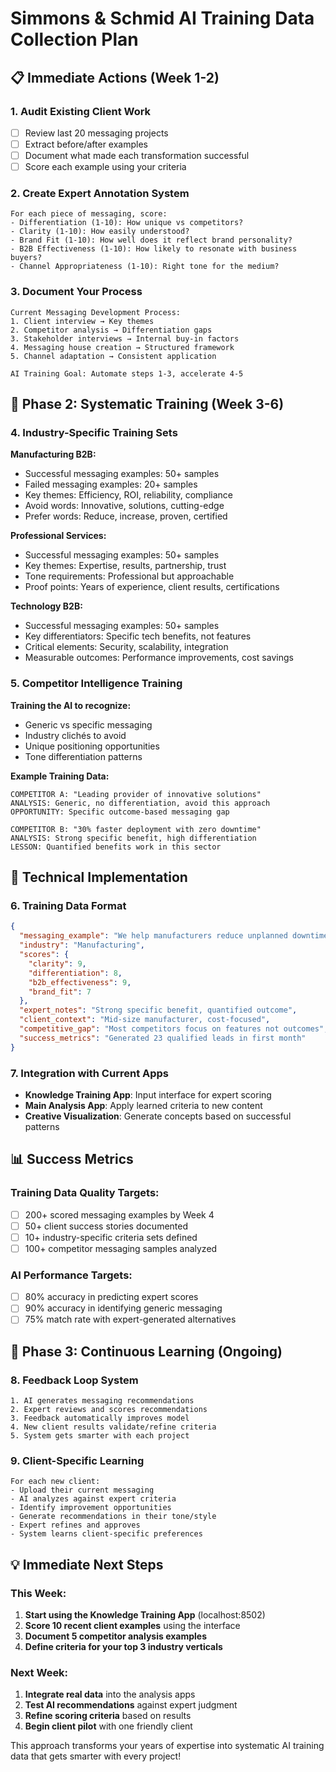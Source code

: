 # Simmons & Schmid AI Training Data Collection Plan

## 📋 **Immediate Actions (Week 1-2)**

### **1. Audit Existing Client Work**
- [ ] Review last 20 messaging projects
- [ ] Extract before/after examples
- [ ] Document what made each transformation successful
- [ ] Score each example using your criteria

### **2. Create Expert Annotation System**
```
For each piece of messaging, score:
- Differentiation (1-10): How unique vs competitors?
- Clarity (1-10): How easily understood?
- Brand Fit (1-10): How well does it reflect brand personality?
- B2B Effectiveness (1-10): How likely to resonate with business buyers?
- Channel Appropriateness (1-10): Right tone for the medium?
```

### **3. Document Your Process**
```
Current Messaging Development Process:
1. Client interview → Key themes
2. Competitor analysis → Differentiation gaps  
3. Stakeholder interviews → Internal buy-in factors
4. Messaging house creation → Structured framework
5. Channel adaptation → Consistent application

AI Training Goal: Automate steps 1-3, accelerate 4-5
```

## 🎯 **Phase 2: Systematic Training (Week 3-6)**

### **4. Industry-Specific Training Sets**

**Manufacturing B2B:**
- Successful messaging examples: 50+ samples
- Failed messaging examples: 20+ samples  
- Key themes: Efficiency, ROI, reliability, compliance
- Avoid words: Innovative, solutions, cutting-edge
- Prefer words: Reduce, increase, proven, certified

**Professional Services:**
- Successful messaging examples: 50+ samples
- Key themes: Expertise, results, partnership, trust
- Tone requirements: Professional but approachable
- Proof points: Years of experience, client results, certifications

**Technology B2B:**
- Successful messaging examples: 50+ samples
- Key differentiators: Specific tech benefits, not features
- Critical elements: Security, scalability, integration
- Measurable outcomes: Performance improvements, cost savings

### **5. Competitor Intelligence Training**

**Training the AI to recognize:**
- Generic vs specific messaging
- Industry clichés to avoid
- Unique positioning opportunities
- Tone differentiation patterns

**Example Training Data:**
```
COMPETITOR A: "Leading provider of innovative solutions"
ANALYSIS: Generic, no differentiation, avoid this approach
OPPORTUNITY: Specific outcome-based messaging gap

COMPETITOR B: "30% faster deployment with zero downtime"
ANALYSIS: Strong specific benefit, high differentiation
LESSON: Quantified benefits work in this sector
```

## 🔧 **Technical Implementation**

### **6. Training Data Format**
```json
{
  "messaging_example": "We help manufacturers reduce unplanned downtime by 40%",
  "industry": "Manufacturing",
  "scores": {
    "clarity": 9,
    "differentiation": 8,
    "b2b_effectiveness": 9,
    "brand_fit": 7
  },
  "expert_notes": "Strong specific benefit, quantified outcome",
  "client_context": "Mid-size manufacturer, cost-focused",
  "competitive_gap": "Most competitors focus on features not outcomes",
  "success_metrics": "Generated 23 qualified leads in first month"
}
```

### **7. Integration with Current Apps**
- **Knowledge Training App**: Input interface for expert scoring
- **Main Analysis App**: Apply learned criteria to new content
- **Creative Visualization**: Generate concepts based on successful patterns

## 📊 **Success Metrics**

### **Training Data Quality Targets:**
- [ ] 200+ scored messaging examples by Week 4
- [ ] 50+ client success stories documented  
- [ ] 10+ industry-specific criteria sets defined
- [ ] 100+ competitor messaging samples analyzed

### **AI Performance Targets:**
- [ ] 80% accuracy in predicting expert scores
- [ ] 90% accuracy in identifying generic messaging
- [ ] 75% match rate with expert-generated alternatives

## 🎯 **Phase 3: Continuous Learning (Ongoing)**

### **8. Feedback Loop System**
```
1. AI generates messaging recommendations
2. Expert reviews and scores recommendations  
3. Feedback automatically improves model
4. New client results validate/refine criteria
5. System gets smarter with each project
```

### **9. Client-Specific Learning**
```
For each new client:
- Upload their current messaging
- AI analyzes against expert criteria
- Identify improvement opportunities
- Generate recommendations in their tone/style
- Expert refines and approves
- System learns client-specific preferences
```

## 💡 **Immediate Next Steps**

### **This Week:**
1. **Start using the Knowledge Training App** (localhost:8502)
2. **Score 10 recent client examples** using the interface
3. **Document 5 competitor analysis examples**
4. **Define criteria for your top 3 industry verticals**

### **Next Week:**  
1. **Integrate real data** into the analysis apps
2. **Test AI recommendations** against expert judgment
3. **Refine scoring criteria** based on results
4. **Begin client pilot** with one friendly client

This approach transforms your years of expertise into systematic AI training data that gets smarter with every project! 